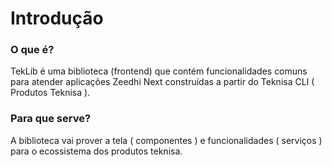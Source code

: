 # Introdução

### O que é?

TekLib é uma biblioteca (frontend) que contém funcionalidades comuns para atender aplicações Zeedhi Next construídas a partir do Teknisa CLI ( Produtos Teknisa ). 

### Para que serve?

A biblioteca vai prover a tela ( componentes ) e funcionalidades ( serviços ) para o ecossistema dos produtos teknisa.

